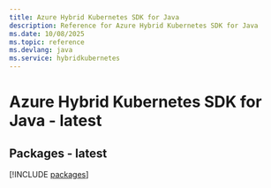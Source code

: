 ```yaml
---
title: Azure Hybrid Kubernetes SDK for Java
description: Reference for Azure Hybrid Kubernetes SDK for Java
ms.date: 10/08/2025
ms.topic: reference
ms.devlang: java
ms.service: hybridkubernetes
---
```

# Azure Hybrid Kubernetes SDK for Java - latest
## Packages - latest
[!INCLUDE [packages](hybrid-kubernetes-index.md)]